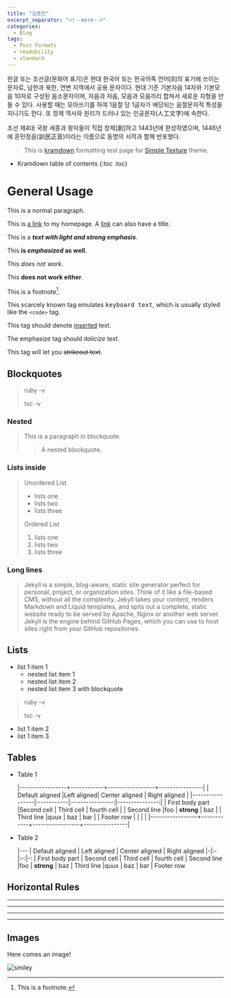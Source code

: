 ```yaml
---
title: "김종민"
excerpt_separator: "<!--more-->"
categories:
  - Blog
tags:
  - Post Formats
  - readability
  - standard
---
```

한글 또는 조선글(문화어 표기)은 현대 한국어 또는 한국어족 언어[8]의 표기에 쓰이는 문자로, 남한과 북한, 연변 지역에서 공용 문자이다. 현대 기준 기본자음 14자와 기본모음 10자로 구성된 음소문자이며, 자음과 자음, 모음과 모음끼리 합쳐서 새로운 자형을 만들 수 있다. 사용할 때는 모아쓰기를 하여 1음절 당 1글자가 배당되는 음절문자적 특성을 지니기도 한다. 또 창제 역사와 원리가 드러나 있는 인공문자(人工文字)에 속한다.

조선 제4대 국왕 세종과 왕자들이 직접 창제[創]하고 1443년에 완성하였으며, 1446년에 훈민정음(訓民正音)이라는 이름으로 동명의 서적과 함께 반포했다.


> This is [kramdown][kramdown] formatting test page for [Simple Texture][Simple Texture] theme.

* Kramdown table of contents
{:toc .toc}

# General Usage

This is a normal paragraph.

This is [a link](http://yizeng.me) to my homepage.
A [link](http://yizeng.me/blog "Yi Zeng's Blog") can also have a title.

This is a ***text with light and strong emphasis***.

This **is _emphasized_ as well**.

This *does _not_ work*.

This **does __not__ work either**.

This is a footnote[^1].

This scarcely known tag emulates <kbd>keyboard text</kbd>, which is usually styled like the `<code>` tag.

This tag should denote <ins>inserted</ins> text.

The emphasize tag should _italicize_ text.

This tag will let you <strike>strikeout text</strike>.

## Blockquotes

> ruby -v
>
> tsc -v

### Nested

> This is a paragraph in blockquote.
>
> > A nested blockquote.
>

### Lists inside

> Unordered List
> * lists one
> * lists two
> * lists three
>
> Ordered List
> 1. lists one
> 2. lists two
> 3. lists three

### Long lines

> Jekyll is a simple, blog-aware, static site generator perfect for personal, project, or organization sites. Think of it like a file-based CMS, without all the complexity. Jekyll takes your content, renders Markdown and Liquid templates, and spits out a complete, static website ready to be served by Apache, Nginx or another web server. Jekyll is the engine behind GitHub Pages, which you can use to host sites right from your GitHub repositories.

## Lists

* list 1 item 1
  * nested list item 1
  * nested list item 2
  * nested list item 3 with blockquote
> ruby -v
>
> tsc -v
* list 1 item 2
* list 1 item 3

## Tables


* Table 1

    |-----------------+------------+-----------------+----------------|
    | Default aligned |Left aligned| Center aligned  | Right aligned  |
    |-----------------|:-----------|:---------------:|---------------:|
    | First body part |Second cell | Third cell      | fourth cell    |
    | Second line     |foo         | **strong**      | baz            |
    | Third line      |quux        | baz             | bar            |
    | Footer row      |            |                 |                |
    |-----------------+------------+-----------------+----------------|

* Table 2

    |---
    | Default aligned | Left aligned | Center aligned | Right aligned
    |-|:-|:-:|-:
    | First body part | Second cell | Third cell | fourth cell
    | Second line |foo | **strong** | baz
    | Third line |quux | baz | bar
    | Footer row

## Horizontal Rules

* * *

---

  _  _  _  _

---------------

## Images

Here comes an image!

![smiley](https://kramdown.gettalong.org/overview.png)

[^1]: This is a footnote.

[kramdown]: https://kramdown.gettalong.org/
[Simple Texture]: https://github.com/yizeng/jekyll-theme-simple-texture

